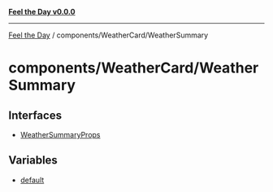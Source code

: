 [**Feel the Day v0.0.0**](../../../README.md)

***

[Feel the Day](../../../README.md) / components/WeatherCard/WeatherSummary

# components/WeatherCard/WeatherSummary

## Interfaces

- [WeatherSummaryProps](interfaces/WeatherSummaryProps.md)

## Variables

- [default](variables/default.md)
